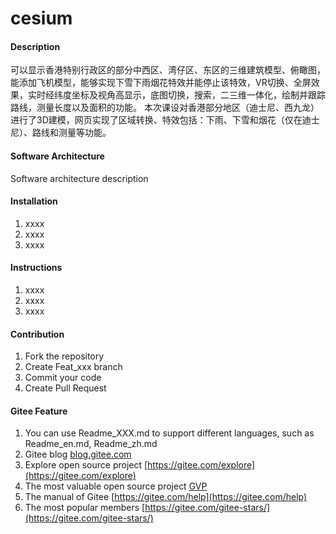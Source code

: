 # cesium

#### Description
可以显示香港特别行政区的部分中西区、湾仔区、东区的三维建筑模型、俯瞰图，能添加飞机模型，能够实现下雪下雨烟花特效并能停止该特效，VR切换、全屏效果，实时经纬度坐标及视角高显示，底图切换，搜索，二三维一体化，绘制并跟踪路线，测量长度以及面积的功能。 本次课设对香港部分地区（迪士尼、西九龙）进行了3D建模，网页实现了区域转换、特效包括：下雨、下雪和烟花（仅在迪士尼）、路线和测量等功能。

#### Software Architecture
Software architecture description

#### Installation

1.  xxxx
2.  xxxx
3.  xxxx

#### Instructions

1.  xxxx
2.  xxxx
3.  xxxx

#### Contribution

1.  Fork the repository
2.  Create Feat_xxx branch
3.  Commit your code
4.  Create Pull Request


#### Gitee Feature

1.  You can use Readme\_XXX.md to support different languages, such as Readme\_en.md, Readme\_zh.md
2.  Gitee blog [blog.gitee.com](https://blog.gitee.com)
3.  Explore open source project [https://gitee.com/explore](https://gitee.com/explore)
4.  The most valuable open source project [GVP](https://gitee.com/gvp)
5.  The manual of Gitee [https://gitee.com/help](https://gitee.com/help)
6.  The most popular members  [https://gitee.com/gitee-stars/](https://gitee.com/gitee-stars/)
